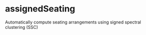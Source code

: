 # assignedSeating
Automatically compute seating arrangements using signed spectral clustering (SSC)
